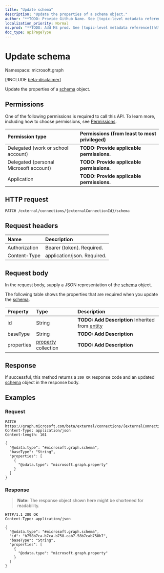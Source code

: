```yaml
---
title: "Update schema"
description: "Update the properties of a schema object."
author: "**TODO: Provide Github Name. See [topic-level metadata reference](https://msgo.azurewebsites.net/add/document/guidelines/metadata.html#topic-level-metadata)**"
localization_priority: Normal
ms.prod: "**TODO: Add MS prod. See [topic-level metadata reference](https://msgo.azurewebsites.net/add/document/guidelines/metadata.html#topic-level-metadata)**"
doc_type: apiPageType
---
```


# Update schema
Namespace: microsoft.graph

[!INCLUDE [beta-disclaimer](../../includes/beta-disclaimer.md)]

Update the properties of a [schema](../resources/schema.md) object.

## Permissions
One of the following permissions is required to call this API. To learn more, including how to choose permissions, see [Permissions](/graph/permissions-reference).

|Permission type|Permissions (from least to most privileged)|
|:---|:---|
|Delegated (work or school account)|**TODO: Provide applicable permissions.**|
|Delegated (personal Microsoft account)|**TODO: Provide applicable permissions.**|
|Application|**TODO: Provide applicable permissions.**|

## HTTP request

<!-- {
  "blockType": "ignored"
}
-->
``` http
PATCH /external/connections/{externalConnectionId}/schema
```

## Request headers
|Name|Description|
|:---|:---|
|Authorization|Bearer {token}. Required.|
|Content-Type|application/json. Required.|

## Request body
In the request body, supply a JSON representation of the [schema](../resources/schema.md) object.

The following table shows the properties that are required when you update the [schema](../resources/schema.md).

|Property|Type|Description|
|:---|:---|:---|
|id|String|**TODO: Add Description** Inherited from [entity](../resources/entity.md)|
|baseType|String|**TODO: Add Description**|
|properties|[property](../resources/property.md) collection|**TODO: Add Description**|



## Response

If successful, this method returns a `200 OK` response code and an updated [schema](../resources/schema.md) object in the response body.

## Examples

### Request
<!-- {
  "blockType": "request",
  "name": "update_schema"
}
-->
``` http
PATCH https://graph.microsoft.com/beta/external/connections/{externalConnectionId}/schema
Content-Type: application/json
Content-length: 161

{
  "@odata.type": "#microsoft.graph.schema",
  "baseType": "String",
  "properties": [
    {
      "@odata.type": "microsoft.graph.property"
    }
  ]
}
```


### Response
>**Note:** The response object shown here might be shortened for readability.
<!-- {
  "blockType": "response",
  "truncated": true
}
-->
``` http
HTTP/1.1 200 OK
Content-Type: application/json

{
  "@odata.type": "#microsoft.graph.schema",
  "id": "b758b7ca-b7ca-b758-cab7-58b7cab758b7",
  "baseType": "String",
  "properties": [
    {
      "@odata.type": "microsoft.graph.property"
    }
  ]
}
```

